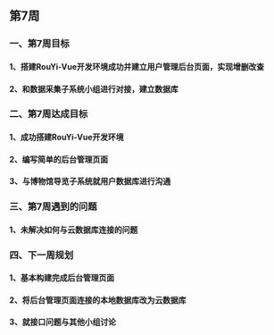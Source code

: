 
## 第7周

### 一、第7周目标
#### 1、搭建RouYi-Vue开发环境成功并建立用户管理后台页面，实现增删改查
#### 2、和数据采集子系统小组进行对接，建立数据库

### 二、第7周达成目标
#### 1、成功搭建RouYi-Vue开发环境
#### 2、编写简单的后台管理页面
#### 3、与博物馆导览子系统就用户数据库进行沟通

### 三、第7周遇到的问题
#### 1、未解决如何与云数据库连接的问题

### 四、下一周规划
#### 1、基本构建完成后台管理页面
#### 2、将后台管理页面连接的本地数据库改为云数据库
#### 3、就接口问题与其他小组讨论
